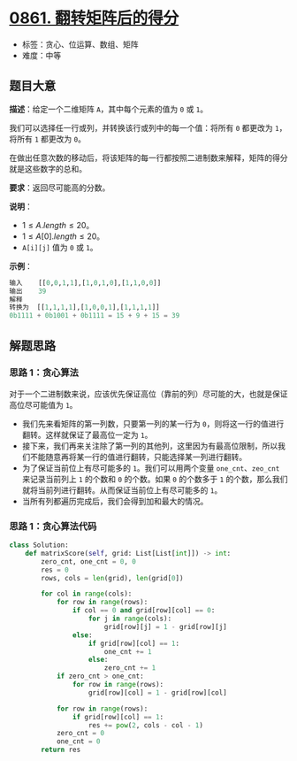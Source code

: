 # [0861. 翻转矩阵后的得分](https://leetcode.cn/problems/score-after-flipping-matrix/)

- 标签：贪心、位运算、数组、矩阵
- 难度：中等

## 题目大意

**描述**：给定一个二维矩阵 `A`，其中每个元素的值为 `0` 或 `1`。

我们可以选择任一行或列，并转换该行或列中的每一个值：将所有 `0` 都更改为 `1`，将所有 `1` 都更改为 `0`。

在做出任意次数的移动后，将该矩阵的每一行都按照二进制数来解释，矩阵的得分就是这些数字的总和。

**要求**：返回尽可能高的分数。

**说明**：

- $1 \le A.length \le 20$。
- $1 \le A[0].length \le 20$。
- `A[i][j]` 值为 `0` 或 `1`。

**示例**：

```Python
输入    [[0,0,1,1],[1,0,1,0],[1,1,0,0]]
输出    39
解释
转换为  [[1,1,1,1],[1,0,0,1],[1,1,1,1]]
0b1111 + 0b1001 + 0b1111 = 15 + 9 + 15 = 39
```

## 解题思路

### 思路 1：贪心算法

对于一个二进制数来说，应该优先保证高位（靠前的列）尽可能的大，也就是保证高位尽可能值为 `1`。

- 我们先来看矩阵的第一列数，只要第一列的某一行为 `0`，则将这一行的值进行翻转。这样就保证了最高位一定为 `1`。
- 接下来，我们再来关注除了第一列的其他列，这里因为有最高位限制，所以我们不能随意再将某一行的值进行翻转，只能选择某一列进行翻转。
- 为了保证当前位上有尽可能多的 `1`。我们可以用两个变量 `one_cnt`、`zeo_cnt` 来记录当前列上 `1` 的个数和 `0` 的个数。如果 `0` 的个数多于 `1` 的个数，那么我们就将当前列进行翻转。从而保证当前位上有尽可能多的 `1`。
- 当所有列都遍历完成后，我们会得到加和最大的情况。

### 思路 1：贪心算法代码

```Python
class Solution:
    def matrixScore(self, grid: List[List[int]]) -> int:
        zero_cnt, one_cnt = 0, 0
        res = 0
        rows, cols = len(grid), len(grid[0])

        for col in range(cols):
            for row in range(rows):
                if col == 0 and grid[row][col] == 0:
                    for j in range(cols):
                        grid[row][j] = 1 - grid[row][j]
                else:
                    if grid[row][col] == 1:
                        one_cnt += 1
                    else:
                        zero_cnt += 1
            if zero_cnt > one_cnt:
                for row in range(rows):
                    grid[row][col] = 1 - grid[row][col]

            for row in range(rows):
                if grid[row][col] == 1:
                    res += pow(2, cols - col - 1)
            zero_cnt = 0
            one_cnt = 0
        return res
```
